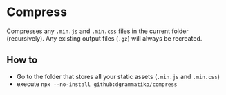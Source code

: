 # Compress

Compresses any `.min.js` and `.min.css` files in the current folder (recursively).
Any existing output files (`.gz`) will always be recreated.

## How to
- Go to the folder that stores all your static assets (`.min.js` and `.min.css`)
- execute `npx --no-install github:dgrammatiko/compress`
